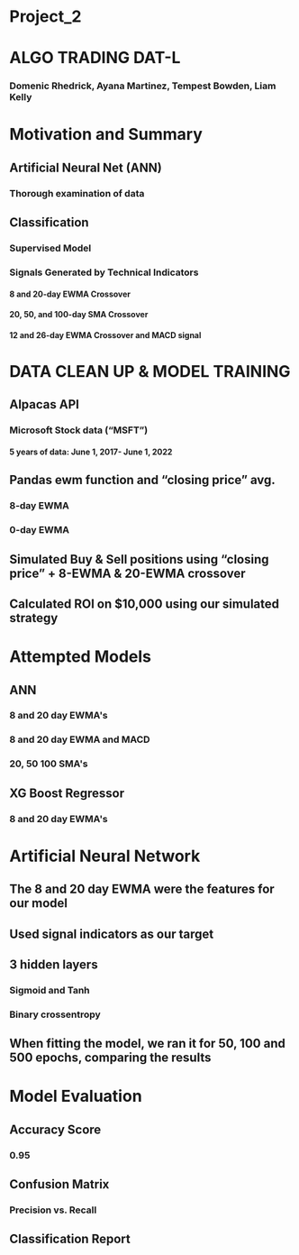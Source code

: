 # Project_2

# ALGO TRADING DAT-L 
### Domenic Rhedrick, Ayana Martinez, Tempest Bowden, Liam Kelly

# Motivation and Summary 
## Artificial Neural Net (ANN)
### Thorough examination of data
## Classification
### Supervised Model
### Signals Generated by Technical Indicators
#### 8 and 20-day EWMA Crossover
#### 20, 50, and 100-day SMA Crossover
#### 12 and 26-day EWMA Crossover and MACD signal



# DATA CLEAN UP & MODEL TRAINING
## Alpacas API
### Microsoft Stock data (“MSFT”)
#### 5 years of data: June 1, 2017- June 1, 2022
## Pandas ewm function and “closing price” avg.
### 8-day EWMA
### 0-day EWMA
## Simulated Buy & Sell positions using “closing price” + 8-EWMA & 20-EWMA crossover
## Calculated ROI on $10,000 using our simulated strategy


# Attempted Models
## ANN
### 8 and 20 day EWMA's
### 8 and 20 day EWMA and MACD
### 20, 50 100 SMA's
## XG Boost Regressor
### 8 and 20 day EWMA's 

# Artificial Neural Network
## The 8 and 20 day EWMA were the features for our model
## Used signal indicators as our target
## 3 hidden layers
### Sigmoid and Tanh
### Binary crossentropy
## When fitting the model, we ran it for 50, 100 and 500 epochs, comparing the results

# Model Evaluation 
## Accuracy Score 
### 0.95
## Confusion Matrix
### Precision vs. Recall
## Classification Report
